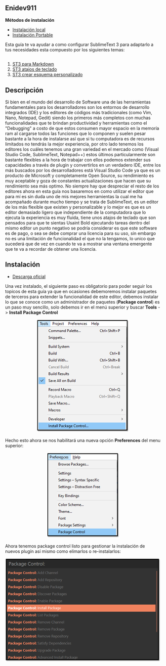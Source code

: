 ## Enidev911  

**Métodos de instalación**

- [Instalación local](#istall)
- [Instalación Portable](#portableinstall)

Esta guía te va ayudar a como configurar SublimeText 3 para adaptarlo a tus necesidades esta compuesto por los siguientes temas:  

## <a href="TOC"></a>  

1. [ST3 para Markdown](ST3_edit_markdown/README.md)
1. [ST3 atajos de teclado](./ST3_shorcuts_effective/README.md)
1. [ST3 crear esquema personalizado](./Color-Scheme/README.md)

## <a name="intro">Descripción</a>  

Si bien en el mundo del desarrollo de Software una de las herramientas fundamentales para los desarrolladores son los entornos de desarrollo integrados (IDE) y los editores de códigos más tradicionales (como Vim, Nano, Notepad, Gedit) siendo los primeros más completos con muchas funcionalidades que te brindan productividad y herramientas como el "Debugging" a costo de que estos consumen mayor espacio en la memoría ram al cargarse todos las funciones que lo componen y suelen pesar bastante a la hora de instalarse así que si tu computadora es de recursos limitados no tendrás la mejor experiencia, por otro lado tenemos los editores los cuáles tenemos una gran variedad en el mercado como (Visual Studio Code, SublimeText, Notepad++) estos últimos particularmente son bastante flexibles a la hora de trabajar con ellos podemos extender sus capacidades a través de plugin y convertirlos en un verdadero IDE, entre los más buscados por los desarrolladores está Visual Studio Code ya que es un producto de Microsoft y completamente Open Source, su rendimiento es muy aceptable y goza de constantes actualizaciones que hacen que su rendimiento sea más optimo. No siempre hay que despreciar el resto de los editores ahora en esta guía nos basaremos en como utilizar el editor que para mí es sin duda uno de mis mejores herramientas la cual me ha acompañado durante mucho tiempo y se trata de SublimeText, es un editor de los más flexible que existen y personalizable y lo mejor es que es un editor demasiado ligero que independiente de la computadora que lo ejecuta la experiencia es muy fluida, tiene unos atajos de teclado que son pensados para que te sientas Usaint Bold ejecutando tareas dentro del mismo editor un punto negativo se podría considerar es que este software es de pago, o sea se debe comprar una licencia para su uso, sin embargo no es una limitación de funcionalidad el que no la tengamos, lo unico que sucederá que de vez en cuando te va a mostrar una ventana emergente que te va a recordar de obtener una licencia.  

## <a name="install">Instalación</a>  

- <a href="http://sublimetext.com/download" target="_blank">Descarga oficial</a>

Una vez instalado, el siguiente paso es obligatorio para poder seguir los topicos de esta guía ya que en ocasiones debemoremos instalar paquetes de terceros para extender la funcionalidad de este editor, debemos instalar lo que se conoce como un administrador de paquetes (**Package control**) es un paso muy sencillo, solo debemos ir en el menú superior y buscar **Tools** -> **Install Package Control**  

<p align="center">
    <img src="assets/package_control01.png" alt="install package control">
</p>

Hecho esto ahora se nos habilitará una nueva opción **Preferences** del menu superior:  

<p align="center">
    <img src="assets/01.png">
</p>

Ahora tenemos package control listo para gestionar la instalación de nuevos plugín así mismo como elimarlos o re-instalarlos:  

<p align="center">
    <img src="assets/package_control03.png">
</p>

## <a href="TOC"></a>  



